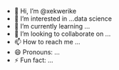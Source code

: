 - 👋 Hi, I’m @xekwerike
- 👀 I’m interested in ...data science
- 🌱 I’m currently learning ...
- 💞️ I’m looking to collaborate on ...
- 📫 How to reach me ...
- 😄 Pronouns: ...
- ⚡ Fun fact: ...

<!---
xekwerike/xekwerike is a ✨ special ✨ repository because its `README.md` (this file) appears on your GitHub profile.
You can click the Preview link to take a look at your changes.
--->
